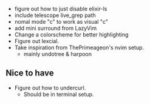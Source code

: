 - figure out how to just disable elixir-ls
- include telescope live_grep path
- nomal mode "c" to work as visual "c"
- add mini surround from LazyVim
- Change a colorscheme for better highlighting
- Figure out lexcial.
- Take inspiration from ThePrimeageon's nvim setup.
  - mainly undotree & harpoon

## Nice to have
- Figure out how to undercurl.
  - Should be in terminal setup.
